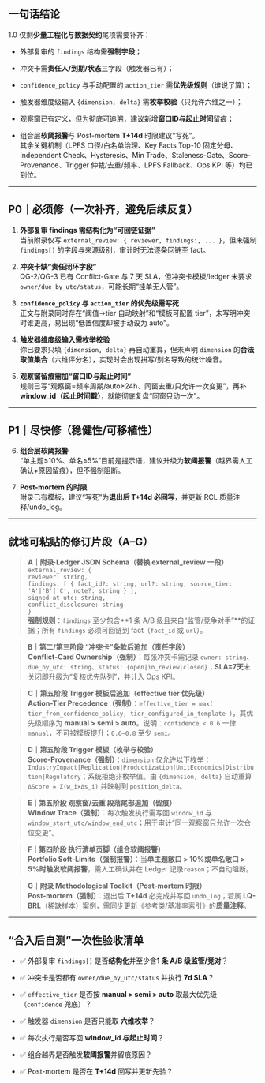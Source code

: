 
## 一句话结论

1.0 仅剩**少量工程化与数据契约**尾项需要补齐：

- 外部复审的 `findings` 结构需**强制字段**；
    
- 冲突卡需**责任人/到期/状态**三字段（触发器已有）；
    
- `confidence_policy` 与手动配置的 `action_tier` 需**优先级规则**（谁说了算）；
    
- 触发器维度级输入 `{dimension, delta}` 需**枚举校验**（只允许六维之一）；
    
- 观察窗已有定义，但为彻底可追溯，建议新增**窗口ID与起止时间**留痕；
    
- 组合层**软阈报警**与 Post-mortem **T+14d** 时限建议“写死”。  
    其余关键机制（LPFS 口径/白名单治理、Key Facts Top-10 固定分母、Independent Check、Hysteresis、Min Trade、Staleness-Gate、Score-Provenance、Trigger 仲裁/去重/频率、LPFS Fallback、Ops KPI 等）均已到位。
    

---

## P0｜必须修（一次补齐，避免后续反复）

1. **外部复审 findings 需结构化为“可回链证据”**  
    当前附录仅写 `external_review: { reviewer, findings:, ... }`，但未强制 `findings[]` 的字段与来源级别，审计时无法逐条回链至 fact。
    
2. **冲突卡缺“责任闭环字段”**  
    QG-2/QG-3 已有 Conflict-Gate 与 7 天 SLA，但冲突卡模板/ledger 未要求 `owner/due_by_utc/status`，可能长期“挂单无人管”。
    
3. **`confidence_policy` 与 `action_tier` 的优先级需写死**  
    正文与附录同时存在“阈值→tier 自动映射”和“模板可配置 tier”，未写明冲突时谁更高，易出现“低置信度却被手动设为 auto”。
    
4. **触发器维度级输入需枚举校验**  
    你已要求只填 `{dimension, delta}` 再自动重算，但未声明 `dimension` 的**合法取值集合**（六维评分名），实现时会出现拼写/别名导致的统计噪音。
    
5. **观察窗留痕需加“窗口ID与起止时间”**  
    规则已写“观察窗=频率周期/auto≥24h、同窗去重/只允许一次变更”，再补**window_id（起止时间戳）**，就能彻底复盘“同窗只动一次”。
    

---

## P1｜尽快修（稳健性/可移植性）

6. **组合层软阈报警**  
    “单主题≤10%、单名≤5%”目前是提示语，建议升级为**软阈报警**（越界需人工确认+原因留痕），但不强制阻断。
    
7. **Post-mortem 的时限**  
    附录已有模板，建议“写死”为**退出后 T+14d 必回写**，并更新 RCL 质量注释/undo_log。
    

---

## 就地可粘贴的修订片段（A–G）

> **A｜附录·Ledger JSON Schema（替换 external_review 一段）**  
> `external_review: {`  
> `reviewer: string,`  
> `findings: [ { fact_id?: string, url?: string, source_tier: 'A'|'B'|'C', note?: string } ],`  
> `signed_at_utc: string,`  
> `conflict_disclosure: string`  
> `}`  
> **强制规则**：`findings` 至少包含**1 条 A/B 级且来自“监管/竞争对手”**的证据；所有 `findings` 必须可回链到 fact（`fact_id` 或 `url`）。

> **B｜第二/第三阶段 “冲突卡”条款后追加（责任字段）**  
> **Conflict-Card Ownership（强制）**：每张冲突卡需记录 `owner: string`、`due_by_utc: string`、`status: {open|in_review|closed}`；**SLA=7天**未关闭即升级为“复核优先队列”，并计入 Ops KPI。

> **C｜第五阶段 Trigger 模板后追加（effective tier 优先级）**  
> **Action-Tier Precedence（强制）**：`effective_tier = max( tier_from_confidence_policy, tier_configured_in_template )`，其优先级顺序为 **manual > semi > auto**。说明：`confidence < 0.6` 一律 `manual`，不可被模板提升；`0.6–0.8` 至少 `semi`。

> **D｜第五阶段 Trigger 模板（枚举与校验）**  
> **Score-Provenance（强制）**：`dimension` 仅允许以下枚举：`IndustryImpact|Replication|Productization|UnitEconomics|Distribution|Regulatory`；系统拒绝非枚举值。由 `{dimension, delta}` 自动重算 `ΔScore = Σ(w_i×Δs_i)` 并映射到 `position_delta`。

> **E｜第五阶段 观察窗/去重 段落尾部追加（留痕）**  
> **Window Trace（强制）**：每次触发执行需写回 `window_id` 与 `window_start_utc/window_end_utc`；用于审计“同一观察窗只允许一次仓位变更”。

> **F｜第四阶段 执行清单页脚（组合软阈报警）**  
> **Portfolio Soft-Limits（强制报警）**：当**单主题敞口 > 10%**或**单名敞口 > 5%**时触发**软阈报警**，需人工确认并在 Ledger 记录`reason`；不自动阻断。

> **G｜附录 Methodological Toolkit（Post-mortem 时限）**  
> **Post-mortem（强制）**：退出后 **T+14d** 必完成并写回 `undo_log`；若属 **LQ-BRL**（稀缺样本）案例，需同步更新《参考类/基准率索引》的**质量注释**。

---

## “合入后自测”一次性验收清单

- ✅ 外部复审 `findings[]` 是否**结构化**并至少含**1 条 A/B 级监管/竞对**？
    
- ✅ 冲突卡是否都有 `owner/due_by_utc/status` 并执行 **7d SLA**？
    
- ✅ `effective_tier` 是否按 **manual > semi > auto** 取最大优先级（`confidence` 兜底）？
    
- ✅ 触发器 `dimension` 是否只能取 **六维枚举**？
    
- ✅ 每次执行是否写回 **window_id 与起止时间**？
    
- ✅ 组合越界是否触发**软阈报警**并留痕原因？
    
- ✅ Post-mortem 是否在 **T+14d** 回写并更新先验？
    
